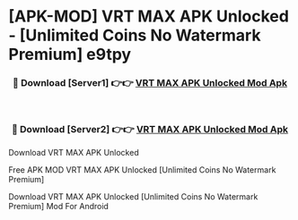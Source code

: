 # [APK-MOD] VRT MAX APK Unlocked - [Unlimited Coins No Watermark Premium] e9tpy



<div align="center">
<h3>🔴 Download [Server1] 👉👉 <a href="https://momento.my/?title=VRT_MAX_APK_Unlocked">VRT MAX APK Unlocked Mod Apk</a></h3><br>

<h3>🔴 Download [Server2] 👉👉 <a href="https://momento.my/?title=VRT_MAX_APK_Unlocked">VRT MAX APK Unlocked Mod Apk</a></h3>
</div>



Download VRT MAX APK Unlocked 

Free APK MOD VRT MAX APK Unlocked [Unlimited Coins No Watermark Premium]

Download VRT MAX APK Unlocked [Unlimited Coins No Watermark Premium] Mod For Android
